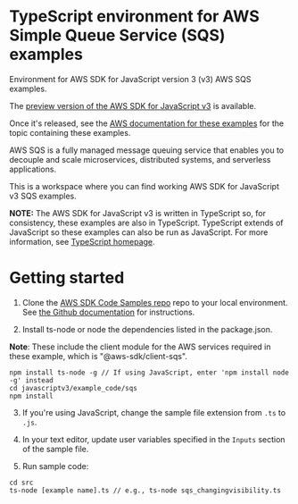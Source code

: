 # TypeScript environment for AWS Simple Queue Service (SQS) examples
Environment for AWS SDK for JavaScript version 3 (v3) AWS SQS examples. 

The [preview version of the AWS SDK for JavaScript v3](https://github.com/aws/aws-sdk-js-v3) is available. 

Once it's released, see the [AWS documentation for these examples](https://docs.aws.amazon.com/sdk-for-javascript/v3/developer-guide/sqs-examples.html) for the topic containing these examples.

AWS SQS is a fully managed message queuing service that enables you to decouple and scale microservices, distributed systems, and serverless applications.

This is a workspace where you can find working AWS SDK for JavaScript v3 SQS examples. 

**NOTE:** The AWS SDK for JavaScript v3 is written in TypeScript so, for consistency, these examples are also in TypeScript. TypeScript extends of JavaScript so these examples can also be run as JavaScript. For more information, see [TypeScript homepage](https://www.typescriptlang.org/).

# Getting started

1. Clone the [AWS SDK Code Samples repo](https://github.com/awsdocs/aws-doc-sdk-examples) repo to your local environment. See [the Github documentation](https://docs.github.com/en/github/creating-cloning-and-archiving-repositories/cloning-a-repository) for instructions.

2. Install ts-node or node the dependencies listed in the package.json.

**Note**: These include the client module for the AWS services required in these example, 
which is "@aws-sdk/client-sqs".
```
npm install ts-node -g // If using JavaScript, enter 'npm install node -g' instead
cd javascriptv3/example_code/sqs
npm install
```
3. If you're using JavaScript, change the sample file extension from ```.ts``` to ```.js```.

4. In your text editor, update user variables specified in the ```Inputs``` section of the sample file.

5. Run sample code:
```
cd src
ts-node [example name].ts // e.g., ts-node sqs_changingvisibility.ts
```
